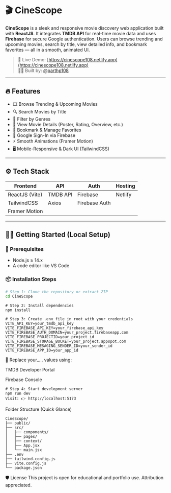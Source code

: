 # 🎬 CineScope

**CineScope** is a sleek and responsive movie discovery web application built with **ReactJS**. It integrates **TMDB API** for real-time movie data and uses **Firebase** for secure Google authentication. Users can browse trending and upcoming movies, search by title, view detailed info, and bookmark favorites — all in a smooth, animated UI.

> 🚀 Live Demo: [https://cinescope108.netlify.app](https://cinescope108.netlify.app)  
> 🧑‍💻 Built by: [@parthp108](https://github.com/parthp108)

---

## 🔥 Features

- 🎞️ Browse Trending & Upcoming Movies
- 🔍 Search Movies by Title
- 🎯 Filter by Genres
- 📑 View Movie Details (Poster, Rating, Overview, etc.)
- 💾 Bookmark & Manage Favorites
- 🔐 Google Sign-In via Firebase
- ⚡ Smooth Animations (Framer Motion)
- 🖥️ Mobile-Responsive & Dark UI (TailwindCSS)

---

## ⚙️ Tech Stack

| Frontend   | API           | Auth      | Hosting   |
|------------|----------------|-----------|------------|
| ReactJS (Vite) | TMDB API       | Firebase  | Netlify    |
| TailwindCSS    | Axios           | Firebase Auth |        |
| Framer Motion  |                |           |            |

---

## 🧑‍💻 Getting Started (Local Setup)

### 🔧 Prerequisites

- Node.js ≥ 14.x
- A code editor like VS Code

### 📦 Installation Steps

```bash
# Step 1: Clone the repository or extract ZIP
cd CineScope
```
```
# Step 2: Install dependencies
npm install
```
```
# Step 3: Create .env file in root with your credentials
VITE_API_KEY=your_tmdb_api_key
VITE_FIREBASE_API_KEY=your_firebase_api_key
VITE_FIREBASE_AUTH_DOMAIN=your_project.firebaseapp.com
VITE_FIREBASE_PROJECTID=your_project_id
VITE_FIREBASE_STORAGE_BUCKET=your_project.appspot.com
VITE_FIREBASE_MESAGING_SENDER_ID=your_sender_id
VITE_FIREBASE_APP_ID=your_app_id
```
🔁 Replace your_... values using:

TMDB Developer Portal

Firebase Console
```
# Step 4: Start development server
npm run dev
Visit: 👉 http://localhost:5173
```

Folder Structure (Quick Glance)
```
CineScope/
├── public/
├── src/
│   ├── components/
│   ├── pages/
│   ├── context/
│   ├── App.jsx
│   └── main.jsx
├── .env
├── tailwind.config.js
├── vite.config.js
└── package.json
```
🛡️ License
This project is open for educational and portfolio use. Attribution appreciated.









